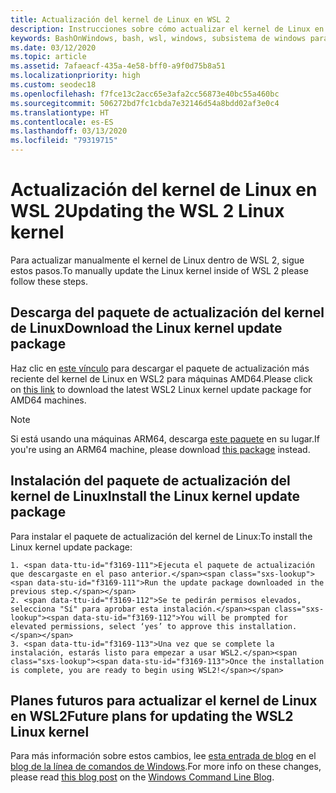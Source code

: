 ```yaml
---
title: Actualización del kernel de Linux en WSL 2
description: Instrucciones sobre cómo actualizar el kernel de Linux en WSL 2 manualmente
keywords: BashOnWindows, bash, wsl, windows, subsistema de windows para linux, subsistemawindows, ubuntu, wsl.conf, wslconfig
ms.date: 03/12/2020
ms.topic: article
ms.assetid: 7afaeacf-435a-4e58-bff0-a9f0d75b8a51
ms.localizationpriority: high
ms.custom: seodec18
ms.openlocfilehash: f7fce13c2acc65e3afa2cc56873e40bc55a460bc
ms.sourcegitcommit: 506272bd7fc1cbda7e32146d54a8bdd02af3e0c4
ms.translationtype: HT
ms.contentlocale: es-ES
ms.lasthandoff: 03/13/2020
ms.locfileid: "79319715"
---
```

# <a name="updating-the-wsl-2-linux-kernel"></a><span data-ttu-id="f3169-104">Actualización del kernel de Linux en WSL 2</span><span class="sxs-lookup"><span data-stu-id="f3169-104">Updating the WSL 2 Linux kernel</span></span>

<span data-ttu-id="f3169-105">Para actualizar manualmente el kernel de Linux dentro de WSL 2, sigue estos pasos.</span><span class="sxs-lookup"><span data-stu-id="f3169-105">To manually update the Linux kernel inside of WSL 2 please follow these steps.</span></span> 

## <a name="download-the-linux-kernel-update-package"></a><span data-ttu-id="f3169-106">Descarga del paquete de actualización del kernel de Linux</span><span class="sxs-lookup"><span data-stu-id="f3169-106">Download the Linux kernel update package</span></span>

<span data-ttu-id="f3169-107">Haz clic en [este vínculo](https://wslstorestorage.blob.core.windows.net/wslblob/wsl_update_x64.msi) para descargar el paquete de actualización más reciente del kernel de Linux en WSL2 para máquinas AMD64.</span><span class="sxs-lookup"><span data-stu-id="f3169-107">Please click on [this link](https://wslstorestorage.blob.core.windows.net/wslblob/wsl_update_x64.msi) to download the latest WSL2 Linux kernel update package for AMD64 machines.</span></span>

> [!NOTE] 
> <span data-ttu-id="f3169-108">Si está usando una máquinas ARM64, descarga [este paquete](https://wslstorestorage.blob.core.windows.net/wslblob/wsl_update_arm64.msi) en su lugar.</span><span class="sxs-lookup"><span data-stu-id="f3169-108">If you're using an ARM64 machine, please download [this package](https://wslstorestorage.blob.core.windows.net/wslblob/wsl_update_arm64.msi) instead.</span></span>

## <a name="install-the-linux-kernel-update-package"></a><span data-ttu-id="f3169-109">Instalación del paquete de actualización del kernel de Linux</span><span class="sxs-lookup"><span data-stu-id="f3169-109">Install the Linux kernel update package</span></span>

<span data-ttu-id="f3169-110">Para instalar el paquete de actualización del kernel de Linux:</span><span class="sxs-lookup"><span data-stu-id="f3169-110">To install the Linux kernel update package:</span></span>

    1. <span data-ttu-id="f3169-111">Ejecuta el paquete de actualización que descargaste en el paso anterior.</span><span class="sxs-lookup"><span data-stu-id="f3169-111">Run the update package downloaded in the previous step.</span></span>
    2. <span data-ttu-id="f3169-112">Se te pedirán permisos elevados, selecciona "Sí" para aprobar esta instalación.</span><span class="sxs-lookup"><span data-stu-id="f3169-112">You will be prompted for elevated permissions, select ‘yes’ to approve this installation.</span></span>
    3. <span data-ttu-id="f3169-113">Una vez que se complete la instalación, estarás listo para empezar a usar WSL2.</span><span class="sxs-lookup"><span data-stu-id="f3169-113">Once the installation is complete, you are ready to begin using WSL2!</span></span>

## <a name="future-plans-for-updating-the-wsl2-linux-kernel"></a><span data-ttu-id="f3169-114">Planes futuros para actualizar el kernel de Linux en WSL2</span><span class="sxs-lookup"><span data-stu-id="f3169-114">Future plans for updating the WSL2 Linux kernel</span></span>

<span data-ttu-id="f3169-115">Para más información sobre estos cambios, lee [esta entrada de blog](https://devblogs.microsoft.com/commandline/wsl2-will-be-generally-available-in-windows-10-version-2004) en el [blog de la línea de comandos de Windows](https://aka.ms/cliblog).</span><span class="sxs-lookup"><span data-stu-id="f3169-115">For more info on these changes, please read [this blog post](https://devblogs.microsoft.com/commandline/wsl2-will-be-generally-available-in-windows-10-version-2004) on the [Windows Command Line Blog](https://aka.ms/cliblog).</span></span>
